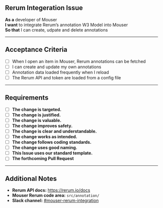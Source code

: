 ## Rerum Integeration Issue

**As a** developer of Mouser  
**I want** to integrate Rerum’s annotation W3 Model into Mouser  
**So that** I can create, udpate and delete annotations

---

## Acceptance Criteria

- [ ] When I open an item in Mouser, Rerum annotations can be fetched
- [ ] I can create and update my own annotations
- [ ] Annotation data loaded frequently when I reload
- [ ] The Rerum API and token are loaded from a config file

---

## Requirements

- [ ] **The change is targeted.**
- [ ] **The change is justified.**
- [ ] **The change is valuable.**
- [ ] **The change improves safety.**
- [ ] **The change is clear and understandable.**
- [ ] **The change works as intended.**
- [ ] **The change follows coding standards.**
- [ ] **The change uses good naming.**
- [ ] **This Issue uses our standard template.**
- [ ] **The forthcoming Pull Request**

---

## Additional Notes

- **Rerum API docs:** https://rerum.io/docs  
- **Mouser Rerum code area:** `src/annotation/`  
- **Slack channel:** [#mouser-rerum-integration ](https://app.slack.com/client/T03ND1N37T5/C03MYF5S2BH)
